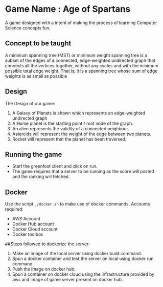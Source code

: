 # Game Name : Age of Spartans
A game designed with a intent of making the process of learning Computer Science concepts fun.

## Concept to be taught  
A minimum spanning tree (MST) or minimum weight spanning tree is a subset of the edges of a connected, edge-weighted undirected graph that connects all the vertices together, without any cycles and with the minimum possible total edge weight. That is, it is a spanning tree whose sum of edge weights is as small as possible  

## Design
The Design of our game:

1. A Galaxy of Planets is shown which represents an edge-weighted undirected graph  
2. A Home planet is the starting point / root node of the graph.
3. An alien represents the validity of a connected neighbour.
4. Asteroids will represent the weight of the edge between two planets. 
5. Rocket will represent that the planet has been traversed.


## Running the game  

* Start the greenfoot client and click on run. 
* The game requires that a server to be running as the score will posted and the ranking will fetched. 

## Docker
Use the script `./docker.sh` to make use of docker commands.
Accounts required:
* AWS Account  
* Docker Hub account  
* Docker Cloud account  
* Docker toolbox  

##Steps followed to dockerize the server:

1. Make an image of the local server using docker build command. 
2. Spun a docker container and test the server on local using docker run command.
2. Push the image on docker hub.  
3. Spun a container on docker cloud using the infrastructure provided by aws and image of game server present on docker hub.  
